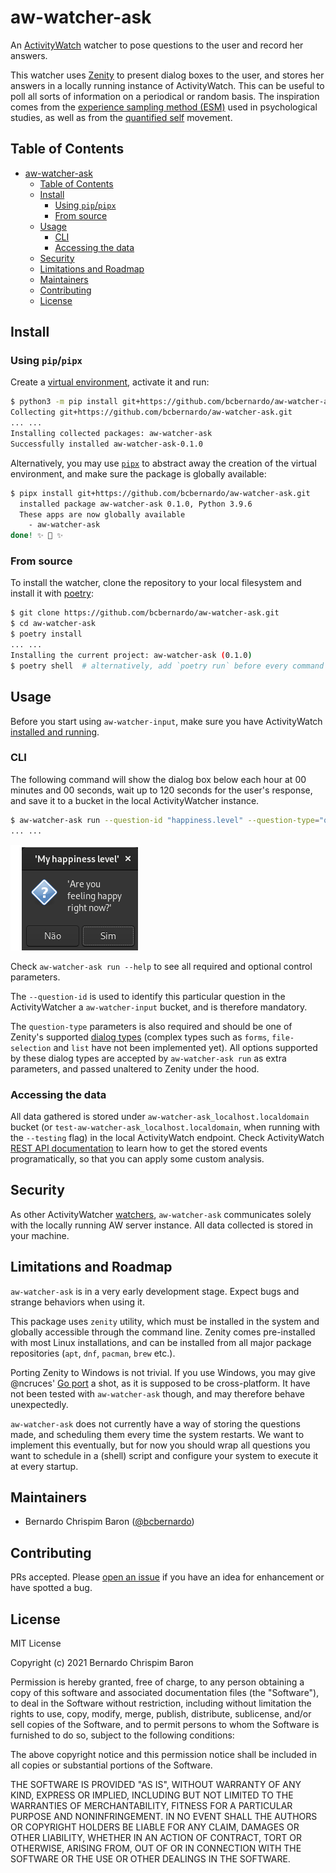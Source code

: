 <!--
SPDX-FileCopyrightText: 2021 Bernardo Chrispim Baron <bc.bernardo@hotmail.com>

SPDX-License-Identifier: MIT
-->

# aw-watcher-ask

An [ActivityWatch][] watcher to pose questions to the user and record her
answers.

This watcher uses [Zenity][Zenity Manual] to present dialog boxes to the user, and stores her answers in a locally running instance of ActivityWatch. This can be useful to poll all sorts of information on a periodical or random basis. The inspiration comes from the [experience sampling method (ESM)](https://en.wikipedia.org/wiki/Experience_sampling_method) used in psychological studies, as well as from the [quantified self](https://en.wikipedia.org/wiki/Quantified_self) movement.

[ActivityWatch]: https://activitywatch.readthedocs.io/en/latest/

## Table of Contents

- [aw-watcher-ask](#aw-watcher-ask)
  - [Table of Contents](#table-of-contents)
  - [Install](#install)
    - [Using `pip`/`pipx`](#using-pippipx)
    - [From source](#from-source)
  - [Usage](#usage)
    - [CLI](#cli)
    - [Accessing the data](#accessing-the-data)
  - [Security](#security)
  - [Limitations and Roadmap](#limitations-and-roadmap)
  - [Maintainers](#maintainers)
  - [Contributing](#contributing)
  - [License](#license)

## Install

### Using `pip`/`pipx`

Create a [virtual environment][venv], activate it and run:

```sh
$ python3 -m pip install git+https://github.com/bcbernardo/aw-watcher-ask.git
Collecting git+https://github.com/bcbernardo/aw-watcher-ask.git
... ...
Installing collected packages: aw-watcher-ask
Successfully installed aw-watcher-ask-0.1.0
```

Alternatively, you may use [`pipx`][pipx] to abstract away the creation of the virtual environment, and make sure the package is globally available:

```sh
$ pipx install git+https://github.com/bcbernardo/aw-watcher-ask.git
  installed package aw-watcher-ask 0.1.0, Python 3.9.6
  These apps are now globally available
    - aw-watcher-ask
done! ✨ 🌟 ✨
```

[venv]: https://docs.python.org/3/tutorial/venv.html
[pipx]: https://pypa.github.io/pipx/

### From source

To install the watcher, clone the repository to your local filesystem and
install it with [poetry](https://python-poetry.org/docs):

```sh
$ git clone https://github.com/bcbernardo/aw-watcher-ask.git
$ cd aw-watcher-ask
$ poetry install
... ...
Installing the current project: aw-watcher-ask (0.1.0)
$ poetry shell  # alternatively, add `poetry run` before every command in the examples below
```

## Usage

Before you start using `aw-watcher-input`, make sure you have ActivityWatch [installed and running][AW installation].

[AW installation]: https://docs.activitywatch.net/en/latest/getting-started.html

### CLI

The following command will show the dialog box below each hour at 00 minutes
and 00 seconds, wait up to 120 seconds for the user's response, and save it to
a bucket in the local ActivityWatcher instance.

```sh
$ aw-watcher-ask run --question-id "happiness.level" --question-type="question" --title="My happiness level" --text="Are you feeling happy right now?" --timeout=120 --schedule "0 */1 * * * 0"
... ...
```

![Example dialog asking if the user is happy](./assets/img/example_dialog.png)

Check `aw-watcher-ask run --help` to see all required and optional control parameters.

The `--question-id` is used to identify this particular question in the ActivityWatcher a `aw-watcher-input` bucket, and is therefore mandatory.

The `question-type` parameters is also required and should be one of Zenity's supported [dialog types][Zenity Manual] (complex types such as `forms`, `file-selection` and `list` have not been implemented yet). All options supported by these dialog types are accepted by `aw-watcher-ask run` as extra parameters, and passed unaltered to Zenity under the hood.

[Zenity Manual]: https://help.gnome.org/users/zenity/stable/

### Accessing the data

All data gathered is stored under `aw-watcher-ask_localhost.localdomain` bucket (or `test-aw-watcher-ask_localhost.localdomain`, when running with the `--testing` flag) in the local ActivityWatch endpoint. Check ActivityWatch [REST API documentation][AW API] to learn how to get the stored events programatically, so that you can apply some custom analysis.

[AW API]: https://docs.activitywatch.net/en/latest/api/rest.html

## Security

As other ActivityWatcher [watchers][AW watchers], `aw-watcher-ask` communicates solely with the locally running AW server instance. All data collected is stored in your machine.

[AW watchers]: https://docs.activitywatch.net/en/latest/watchers.html

## Limitations and Roadmap

`aw-watcher-ask` is in a very early development stage. Expect bugs and strange behaviors when using it.

This package uses `zenity` utility, which must be installed in the system and globally accessible through the command line. Zenity comes pre-installed with most Linux installations, and can be installed from all major package repositories (`apt`, `dnf`, `pacman`, `brew` etc.).

Porting Zenity to Windows is not trivial. If you use Windows, you may give @ncruces' [Go port](https://github.com/ncruces/zenity) a shot, as it is supposed to be cross-platform. It have not been tested with `aw-watcher-ask` though, and may therefore behave unexpectedly.

`aw-watcher-ask` does not currently have a way of storing the questions made, and scheduling them every time the system restarts. We want to implement this eventually, but for now you should wrap all questions you want to schedule in a (shell) script and configure your system to execute it at every startup.

## Maintainers

- Bernardo Chrispim Baron ([@bcbernardo](https://github.com/bcbernardo))

## Contributing

PRs accepted. Please [open an issue][new issue] if you have an idea for enhancement or have spotted a bug.

[new issue]: https://github.com/bcbernardo/aw-watcher-ask/issues/new/choose

## License

MIT License

Copyright (c) 2021 Bernardo Chrispim Baron

Permission is hereby granted, free of charge, to any person obtaining a copy
of this software and associated documentation files (the "Software"), to deal
in the Software without restriction, including without limitation the rights
to use, copy, modify, merge, publish, distribute, sublicense, and/or sell
copies of the Software, and to permit persons to whom the Software is
furnished to do so, subject to the following conditions:

The above copyright notice and this permission notice shall be included in all
copies or substantial portions of the Software.

THE SOFTWARE IS PROVIDED "AS IS", WITHOUT WARRANTY OF ANY KIND, EXPRESS OR
IMPLIED, INCLUDING BUT NOT LIMITED TO THE WARRANTIES OF MERCHANTABILITY,
FITNESS FOR A PARTICULAR PURPOSE AND NONINFRINGEMENT. IN NO EVENT SHALL THE
AUTHORS OR COPYRIGHT HOLDERS BE LIABLE FOR ANY CLAIM, DAMAGES OR OTHER
LIABILITY, WHETHER IN AN ACTION OF CONTRACT, TORT OR OTHERWISE, ARISING FROM,
OUT OF OR IN CONNECTION WITH THE SOFTWARE OR THE USE OR OTHER DEALINGS IN THE
SOFTWARE.
